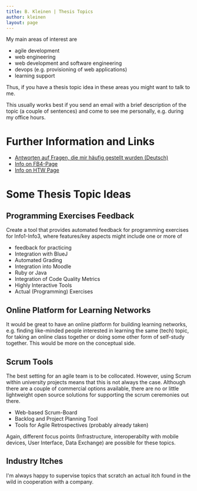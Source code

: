 ```yaml
---
title: B. Kleinen | Thesis Topics
author: kleinen
layout: page
---
```


My main areas of interest are

* agile development
* web engineering
* web development and software engineering
* devops (e.g. provisioning of web applications)
* learning support

Thus, if you have a thesis topic idea in these areas you might want to talk to me.

This usually works best if you send an email with a brief description of the topic (a couple of sentences) and come to
see me personally, e.g. during my office hours.


# Further Information and Links
* [Antworten auf Fragen, die mir häufig gestellt wurden (Deutsch)](faq.html)
* [Info on FB4-Page](http://www.f4.htw-berlin.de/fuer-studierende/abschlussarbeit-kolloquium/)
* [Info on HTW Page](http://www.htw-berlin.de/studieren/pruefungen-praktikum-absolvieren/abschlussarbeiten/)

# Some Thesis Topic Ideas

## Programming Exercises Feedback

Create a tool that provides automated feedback for programming exercises for Info1-Info3, where features/key aspects might include one or more of

* feedback for practicing
* Integration with BlueJ
* Automated Grading
* Integration into Moodle
* Ruby or Java 
* Integration of Code Quality Metrics
* Highly Interactive Tools
* Actual (Programming) Exercises

## Online Platform for Learning Networks

It would be great to have an online platform for building learning networks, e.g. finding like-minded people interested in learning the same (tech) topic, for taking an online class together or doing some other form of self-study together. This would be more on the conceptual side.

## Scrum Tools

The best setting for an agile team is to be collocated. However, using Scrum within university projects means that this is not always the case. Although there are a couple of commercial options available, there are no or little 
lightweight open source solutions for supporting the scrum ceremonies out there.

* Web-based Scrum-Board 
* Backlog and Project Planning Tool
* Tools for Agile Retrospectives (probably already taken)

Again, different focus points (Infrastructure, interoperabilty with mobile devices, User Interface, Data Exchange) are possible for these topics.

## Industry Itches

I'm always happy to supervise topics that scratch an actual itch found in the wild in cooperation with a company.


